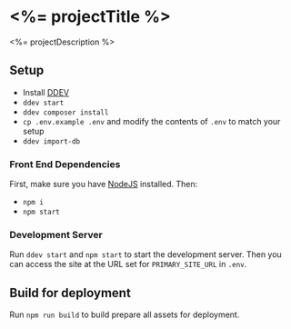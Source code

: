 # <%= projectTitle %>

<%= projectDescription %>

## Setup
- Install [DDEV](https://ddev.com/get-started/)
- `ddev start`
- `ddev composer install`
- `cp .env.example .env` and modify the contents of `.env` to match your setup
- `ddev import-db`

### Front End Dependencies

First, make sure you have [NodeJS](http://nodejs.org) installed. Then:

* `npm i`
* `npm start`

### Development Server

Run `ddev start` and `npm start` to start the development server. Then you can access the site at the URL set for `PRIMARY_SITE_URL` in `.env`.

## Build for deployment

Run `npm run build` to build prepare all assets for deployment.
